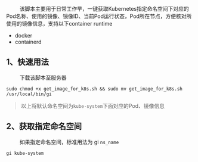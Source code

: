 &emsp; &emsp; 该脚本主要用于日常工作早，一键获取Kubernetes指定命名空间下对应的Pod名称、使用的镜像、镜像ID、当前Pod运行状态，Pod所在节点，方便核对所使用的镜像信息，支持以下container runtime
- docker
- containerd

## 1、快速用法

&emsp; &emsp; 下载该脚本至服务器

```shell
sudo chmod +x get_image_for_k8s.sh && sudo mv get_image_for_k8s.sh /usr/local/bin/gi
```

> 以上将默认命名空间为`kube-system`下面对应的Pod、镜像信息

## 2、获取指定命名空间

&emsp; &emsp; 如果指定命名空间，标准用法为 gi `ns_name`

```shell
gi kube-system
```
  
